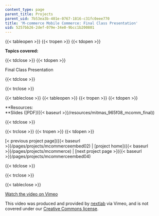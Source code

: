 ```yaml
---
content_type: page
parent_title: Projects
parent_uid: 7b53ea3b-401e-0767-1816-c31fc0eee770
title: 'M-commerce Mobile Commerce: Final Class Presentation'
uid: 5257bb26-2def-079e-34e0-9bcc1b200801
---
```


{{< tableopen >}}
{{< tropen >}}
{{< tdopen >}}


**Topics covered:**


{{< tdclose >}}
{{< tdopen >}}


Final Class Presentation


{{< tdclose >}}

{{< trclose >}}

{{< tableclose >}}
{{< tableopen >}}
{{< tropen >}}
{{< tdopen >}}


**Resources:  
**Slides ([PDF]({{< baseurl >}}/resources/mitmas_965f08_mcomm_final))


{{< tdclose >}}

{{< trclose >}}
{{< tropen >}}
{{< tdopen >}}


[< previous project page]({{< baseurl >}}/pages/projects/mcommerceembed02) | [project home]({{< baseurl >}}/pages/projects/mcommerce) | [next project page >]({{< baseurl >}}/pages/projects/mcommerceembed04)


{{< tdclose >}}

{{< trclose >}}

{{< tableclose >}}

[Watch the video on Vimeo](http://vimeo.com/moogaloop.swf?clip_id=3163018&server=vimeo.com&show_title=0&show_byline=0&show_portrait=0&color=&fullscreen=0&group_id=)

This video was produced and provided by [nextlab](http://vimeo.com/nextlab) via Vimeo, and is not covered under our [Creative Commons license](/terms/#cc).